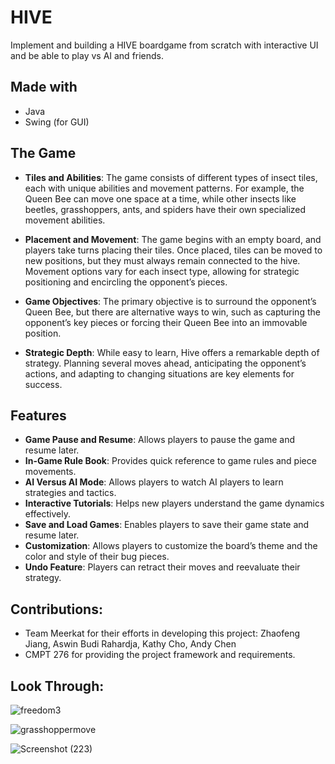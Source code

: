 # HIVE
Implement and building a HIVE boardgame from scratch with interactive UI and be able to play vs AI and friends. 

## Made with

- Java
- Swing (for GUI)

## The Game

- **Tiles and Abilities**: The game consists of different types of insect tiles, each with unique abilities and movement patterns. For example, the Queen Bee can move one space at a time, while other insects like beetles, grasshoppers, ants, and spiders have their own specialized movement abilities.
  
- **Placement and Movement**: The game begins with an empty board, and players take turns placing their tiles. Once placed, tiles can be moved to new positions, but they must always remain connected to the hive. Movement options vary for each insect type, allowing for strategic positioning and encircling the opponent’s pieces.
  
- **Game Objectives**: The primary objective is to surround the opponent’s Queen Bee, but there are alternative ways to win, such as capturing the opponent’s key pieces or forcing their Queen Bee into an immovable position.
  
- **Strategic Depth**: While easy to learn, Hive offers a remarkable depth of strategy. Planning several moves ahead, anticipating the opponent’s actions, and adapting to changing situations are key elements for success.

## Features

- **Game Pause and Resume**: Allows players to pause the game and resume later.
- **In-Game Rule Book**: Provides quick reference to game rules and piece movements.
- **AI Versus AI Mode**: Allows players to watch AI players to learn strategies and tactics.
- **Interactive Tutorials**: Helps new players understand the game dynamics effectively.
- **Save and Load Games**: Enables players to save their game state and resume later.
- **Customization**: Allows players to customize the board’s theme and the color and style of their bug pieces.
- **Undo Feature**: Players can retract their moves and reevaluate their strategy.

## Contributions:
- Team Meerkat for their efforts in developing this project:  Zhaofeng Jiang, Aswin Budi Rahardja, Kathy Cho, Andy Chen
- CMPT 276 for providing the project framework and requirements.

## Look Through: 
![freedom3](https://github.com/Hieu181101/HIVE-game/assets/135567323/80dd562f-9540-443a-ba7d-055d2ad2945f)

![grasshoppermove](https://github.com/Hieu181101/HIVE-game/assets/135567323/020a9a08-6386-4dbd-adf2-8e6df124143b)

![Screenshot (223)](https://github.com/Hieu181101/HIVE-game/assets/135567323/4eefd129-498b-430b-bd1f-64b7787bc213)




